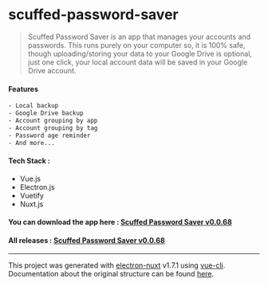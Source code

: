 # scuffed-password-saver

> Scuffed Password Saver is an app that manages your accounts and passwords. This runs purely on your computer so, it is 100% safe, though uploading/storing your data to your Google Drive is optional, just one click, your local account data will be saved in your Google Drive account.

#### Features

``` bash
- Local backup
- Google Drive backup
- Account grouping by app
- Account grouping by tag
- Password age reminder
- And more...
```

#### Tech Stack :
- Vue.js
- Electron.js
- Vuetify
- Nuxt.js

#### You can download the app here : [Scuffed Password Saver v0.0.68](https://github.com/arunstop/scuffed-password-saver/releases/download/v0.0.68-alpha/setup-scuffed-password-saver-0.0.68.exe)

#### All releases : [Scuffed Password Saver v0.0.68](https://github.com/arunstop/scuffed-password-saver/releases)

---

This project was generated with [electron-nuxt](https://github.com/michalzaq12/electron-nuxt) v1.7.1 using [vue-cli](https://github.com/vuejs/vue-cli). Documentation about the original structure can be found [here](https://github.com/michalzaq12/electron-nuxt/blob/master/README.md).
